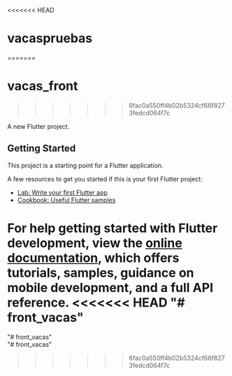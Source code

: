 <<<<<<< HEAD
# vacaspruebas
=======
# vacas_front
>>>>>>> 6fac0a550ff4b02b5324cf66f8273fedcd064f7c

A new Flutter project.

## Getting Started

This project is a starting point for a Flutter application.

A few resources to get you started if this is your first Flutter project:

- [Lab: Write your first Flutter app](https://docs.flutter.dev/get-started/codelab)
- [Cookbook: Useful Flutter samples](https://docs.flutter.dev/cookbook)

For help getting started with Flutter development, view the
[online documentation](https://docs.flutter.dev/), which offers tutorials,
samples, guidance on mobile development, and a full API reference.
<<<<<<< HEAD
"# front_vacas" 
=======
"# front_vacas"  
"# front_vacas"  
>>>>>>> 6fac0a550ff4b02b5324cf66f8273fedcd064f7c
